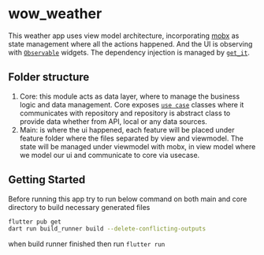 # wow_weather
This weather app uses view model architecture, incorporating [mobx](https://github.com/mobxjs/mobx.dart) as state management where all the actions happened. And the UI is observing with [`Observable`](https://pub.dev/packages/flutter_mobx) widgets. The dependency injection is managed by [`get_it`](https://pub.dev/packages/get_it).

## Folder structure
1. Core: this module acts as data layer, where to manage the business logic and data management. Core exposes [`use case`](https://softwareengineering.stackexchange.com/questions/357052/clean-architecture-use-case-containing-the-presenter-or-returning-data) classes where it communicates with repository and repository is abstract class to provide data whether from API, local or any data sources.
2. Main: is where the ui happened, each feature will be placed under feature folder where the files separated by view and viewmodel. The state will be managed under viewmodel with mobx, in view model where we model our ui and communicate to core via usecase.


## Getting Started

Before running this app try to run below command on both main and core directory to build necessary
generated files

```bash
flutter pub get
dart run build_runner build --delete-conflicting-outputs
```
when build runner finished then run `flutter run`
